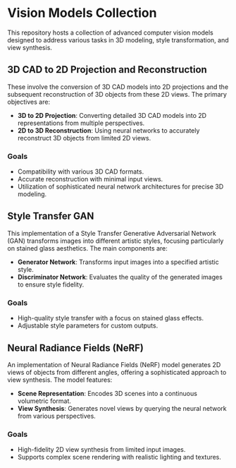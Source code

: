 # Vision Models Collection

This repository hosts a collection of advanced computer vision models designed to address various tasks in 3D modeling, style transformation, and view synthesis.

## 3D CAD to 2D Projection and Reconstruction

These involve the conversion of 3D CAD models into 2D projections and the subsequent reconstruction of 3D objects from these 2D views. The primary objectives are:

- **3D to 2D Projection**: Converting detailed 3D CAD models into 2D representations from multiple perspectives.
- **2D to 3D Reconstruction**: Using neural networks to accurately reconstruct 3D objects from limited 2D views.

### Goals

- Compatibility with various 3D CAD formats.
- Accurate reconstruction with minimal input views.
- Utilization of sophisticated neural network architectures for precise 3D modeling.

## Style Transfer GAN

This implementation of a Style Transfer Generative Adversarial Network (GAN) transforms images into different artistic styles, focusing particularly on stained glass aesthetics. The main components are:

- **Generator Network**: Transforms input images into a specified artistic style.
- **Discriminator Network**: Evaluates the quality of the generated images to ensure style fidelity.

### Goals

- High-quality style transfer with a focus on stained glass effects.
- Adjustable style parameters for custom outputs.

## Neural Radiance Fields (NeRF)

An implementation of Neural Radiance Fields (NeRF) model generates 2D views of objects from different angles, offering a sophisticated approach to view synthesis. The model features:

- **Scene Representation**: Encodes 3D scenes into a continuous volumetric format.
- **View Synthesis**: Generates novel views by querying the neural network from various perspectives.

### Goals

- High-fidelity 2D view synthesis from limited input images.
- Supports complex scene rendering with realistic lighting and textures.

